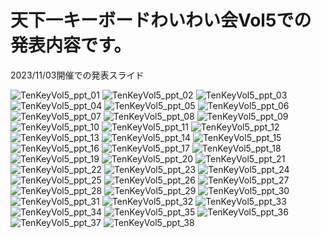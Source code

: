 # 天下一キーボードわいわい会Vol5での発表内容です。
2023/11/03開催での発表スライド


![TenKeyVol5_ppt_01](https://github.com/ataruno/TenKeyVol5/blob/main/images/TenKeyVol5_ppt%20(1).JPG)
![TenKeyVol5_ppt_02](https://github.com/ataruno/TenKeyVol5/blob/main/images/TenKeyVol5_ppt%20(2).JPG)
![TenKeyVol5_ppt_03](https://github.com/ataruno/TenKeyVol5/blob/main/images/TenKeyVol5_ppt%20(3).JPG)
![TenKeyVol5_ppt_04](https://github.com/ataruno/TenKeyVol5/blob/main/images/TenKeyVol5_ppt%20(4).JPG)
![TenKeyVol5_ppt_05](https://github.com/ataruno/TenKeyVol5/blob/main/images/TenKeyVol5_ppt%20(5).JPG)
![TenKeyVol5_ppt_06](https://github.com/ataruno/TenKeyVol5/blob/main/images/TenKeyVol5_ppt%20(6).JPG)
![TenKeyVol5_ppt_07](https://github.com/ataruno/TenKeyVol5/blob/main/images/TenKeyVol5_ppt%20(7).JPG)
![TenKeyVol5_ppt_08](https://github.com/ataruno/TenKeyVol5/blob/main/images/TenKeyVol5_ppt%20(8).JPG)
![TenKeyVol5_ppt_09](https://github.com/ataruno/TenKeyVol5/blob/main/images/TenKeyVol5_ppt%20(9).JPG)
![TenKeyVol5_ppt_10](https://github.com/ataruno/TenKeyVol5/blob/main/images/TenKeyVol5_ppt%20(10).JPG)
![TenKeyVol5_ppt_11](https://github.com/ataruno/TenKeyVol5/blob/main/images/TenKeyVol5_ppt%20(11).JPG)
![TenKeyVol5_ppt_12](https://github.com/ataruno/TenKeyVol5/blob/main/images/TenKeyVol5_ppt%20(12).JPG)
![TenKeyVol5_ppt_13](https://github.com/ataruno/TenKeyVol5/blob/main/images/TenKeyVol5_ppt%20(13).JPG)
![TenKeyVol5_ppt_14](https://github.com/ataruno/TenKeyVol5/blob/main/images/TenKeyVol5_ppt%20(14).JPG)
![TenKeyVol5_ppt_15](https://github.com/ataruno/TenKeyVol5/blob/main/images/TenKeyVol5_ppt%20(15).JPG)
![TenKeyVol5_ppt_16](https://github.com/ataruno/TenKeyVol5/blob/main/images/TenKeyVol5_ppt%20(16).JPG)
![TenKeyVol5_ppt_17](https://github.com/ataruno/TenKeyVol5/blob/main/images/TenKeyVol5_ppt%20(17).JPG)
![TenKeyVol5_ppt_18](https://github.com/ataruno/TenKeyVol5/blob/main/images/TenKeyVol5_ppt%20(18).JPG)
![TenKeyVol5_ppt_19](https://github.com/ataruno/TenKeyVol5/blob/main/images/TenKeyVol5_ppt%20(19).JPG)
![TenKeyVol5_ppt_20](https://github.com/ataruno/TenKeyVol5/blob/main/images/TenKeyVol5_ppt%20(20).JPG)
![TenKeyVol5_ppt_21](https://github.com/ataruno/TenKeyVol5/blob/main/images/TenKeyVol5_ppt%20(21).JPG)
![TenKeyVol5_ppt_22](https://github.com/ataruno/TenKeyVol5/blob/main/images/TenKeyVol5_ppt%20(22).JPG)
![TenKeyVol5_ppt_23](https://github.com/ataruno/TenKeyVol5/blob/main/images/TenKeyVol5_ppt%20(23).JPG)
![TenKeyVol5_ppt_24](https://github.com/ataruno/TenKeyVol5/blob/main/images/TenKeyVol5_ppt%20(24).JPG)
![TenKeyVol5_ppt_25](https://github.com/ataruno/TenKeyVol5/blob/main/images/TenKeyVol5_ppt%20(25).JPG)
![TenKeyVol5_ppt_26](https://github.com/ataruno/TenKeyVol5/blob/main/images/TenKeyVol5_ppt%20(26).JPG)
![TenKeyVol5_ppt_27](https://github.com/ataruno/TenKeyVol5/blob/main/images/TenKeyVol5_ppt%20(27).JPG)
![TenKeyVol5_ppt_28](https://github.com/ataruno/TenKeyVol5/blob/main/images/TenKeyVol5_ppt%20(28).JPG)
![TenKeyVol5_ppt_29](https://github.com/ataruno/TenKeyVol5/blob/main/images/TenKeyVol5_ppt%20(29).JPG)
![TenKeyVol5_ppt_30](https://github.com/ataruno/TenKeyVol5/blob/main/images/TenKeyVol5_ppt%20(30).JPG)
![TenKeyVol5_ppt_31](https://github.com/ataruno/TenKeyVol5/blob/main/images/TenKeyVol5_ppt%20(31).JPG)
![TenKeyVol5_ppt_32](https://github.com/ataruno/TenKeyVol5/blob/main/images/TenKeyVol5_ppt%20(32).JPG)
![TenKeyVol5_ppt_33](https://github.com/ataruno/TenKeyVol5/blob/main/images/TenKeyVol5_ppt%20(33).JPG)
![TenKeyVol5_ppt_34](https://github.com/ataruno/TenKeyVol5/blob/main/images/TenKeyVol5_ppt%20(34).JPG)
![TenKeyVol5_ppt_35](https://github.com/ataruno/TenKeyVol5/blob/main/images/TenKeyVol5_ppt%20(35).JPG)
![TenKeyVol5_ppt_36](https://github.com/ataruno/TenKeyVol5/blob/main/images/TenKeyVol5_ppt%20(36).JPG)
![TenKeyVol5_ppt_37](https://github.com/ataruno/TenKeyVol5/blob/main/images/TenKeyVol5_ppt%20(37).JPG)
![TenKeyVol5_ppt_38](https://github.com/ataruno/TenKeyVol5/blob/main/images/TenKeyVol5_ppt%20(38).JPG)




